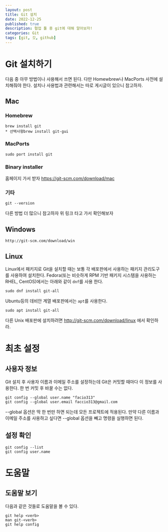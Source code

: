 ```yaml
---
layout: post
title: Git 설치
date: 2022-12-25
published: true
description: 협업 툴 중 git에 대해 알아보자!
categories: Git
tags: [git, 깃, github]
---
```

# Git 설치하기
다음 중 아무 방법이나 사용해서 쓰면 된다. 다만 Homewbrew나 MacPorts 사전에 설치해줘야 한다. 설치나 사용법과 관련해서는 따로 게시글이 있으니 참고하자.
## Mac
### Homebrew
```
brew install git
* 선택사항brew install git-gui
```
### MacPorts
```
sudo port install git
```
### Binary installer
홈페이지 가서 받자
https://git-scm.com/download/mac

### 기타
```
git --version
```

다른 방법 더 많으니 참고하자 위 링크 타고 가서 확인해보자

## Windows
```
http://git-scm.com/download/win
```

## Linux
Linux에서 패키지로 Git을 설치할 때는 보통 각 배포판에서 사용하는 패키지 관리도구를 사용하여 설치한다. Fedora(또는 비슷하게 RPM 기반 패키지 시스템을 사용하는 RHEL, CentOS)에서는 아래와 같이 `dnf`를 사용 한다.

```
sudo dnf install git-all
```
Ubuntu등의 데비안 계열 배포판에서는 `apt`를 사용한다.

```
sudo apt install git-all
```
다른 Unix 배포판에 설치하려면 http://git-scm.com/download/linux 에서 확인하라.

# 최초 설정
## 사용자 정보
Git 설치 후 사용자 이름과 이메일 주소를 설정하는데 Git은 커밋할 때마다 이 정보를 사용한다. 한 번 커밋 후 바꿀 수는 없다.
```
git config --global user.name "facio313"
git config --global user.email faccio313@gmail.com
```
--global 옵션은 딱 한 번만 하면 되는데 모든 프로젝트에 적용된다. 만약 다른 이름과 이메일 주소를 사용하고 싶다면 --global 옵션을 빼고 명령을 실행하면 된다.
## 설정 확인
```
git config --list
git config user.name
```

# 도움말
## 도움말 보기
다음과 같은 것들로 도움말을 볼 수 있다.
```
git help <verb>
man git-<verb>
git help config
```